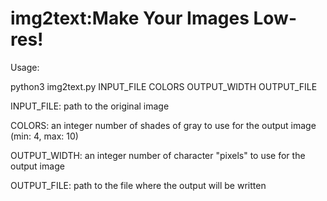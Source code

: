 # img2text:Make Your Images Low-res!

Usage:

python3 img2text.py INPUT_FILE COLORS OUTPUT_WIDTH OUTPUT_FILE

INPUT_FILE: path to the original image

COLORS: an integer number of shades of gray to use for the output image (min: 4, max: 10)

OUTPUT_WIDTH: an integer number of character "pixels" to use for the output image

OUTPUT_FILE: path to the file where the output will be written
